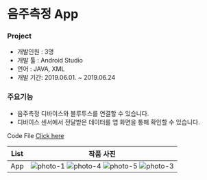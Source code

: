 # 음주측정 App

### Project

- 개발인원 : 3명
- 개발 툴 : Android Studio
- 언어 : JAVA, XML
- 개발 기간: 2019.06.01. ~ 2019.06.24

### 주요기능

- 음주측정 디바이스와 블루투스를 연결할 수 있습니다.
- 디바이스 센서에서 전달받은 데이터를 앱 화면을 통해 확인할 수 있습니다.

Code File [Click here](https://github.com/Won49/Android-App-Project/tree/master/app/src/main/java/my/examapp)

| List |                                                                                                                                                                                                                                작품 사진                                                                                                                                                                                                                                |
| :--: | :---------------------------------------------------------------------------------------------------------------------------------------------------------------------------------------------------------------------------------------------------------------------------------------------------------------------------------------------------------------------------------------------------------------------------------------------------------------------: |
| App  | ![photo-1](https://user-images.githubusercontent.com/46555489/119303964-814d1080-bca1-11eb-801c-8e077a003b81.jpg) ![photo-4](https://user-images.githubusercontent.com/46555489/119304100-bb1e1700-bca1-11eb-9a3a-fd6cfd2aee53.jpg) ![photo-5](https://user-images.githubusercontent.com/46555489/119304109-beb19e00-bca1-11eb-80bf-a92db6a4eb2c.jpg) ![photo-3](https://user-images.githubusercontent.com/46555489/119304119-c113f800-bca1-11eb-818a-8a483ca6cf5a.jpg) |
